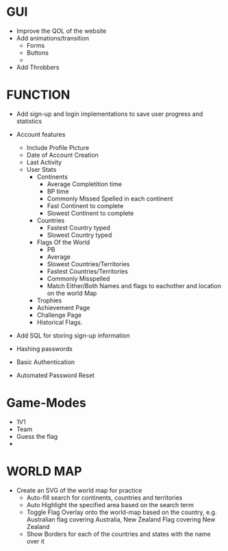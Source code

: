 # GUI
- Improve the QOL of the website
- Add animations/transition
    * Forms
    * Buttons
    * 
- Add Throbbers

# FUNCTION
- Add sign-up and login implementations to save user progress and statistics
- Account features
    * Include Profile Picture
    * Date of Account Creation
    * Last Activity
    * User Stats
      * Continents
        * Average Completition time
        * BP time
        * Commonly Missed Spelled in each continent
        * Fast Continent to complete
        * Slowest Continent to complete
      * Countries
        * Fastest Country typed
        * Slowest Country typed
      * Flags Of the World
        * PB
        * Average
        * Slowest Countries/Territories
        * Fastest Countries/Territories
        * Commonly Misspelled
        * Match Either/Both Names and flags to eachother and location on the world Map
      * Trophies
      * Achievement Page
      * Challenge Page
      * Historical Flags.
  
- Add SQL for storing sign-up information
- Hashing passwords
- Basic Authentication
- Automated Password Reset 

# Game-Modes
- 1V1
- Team
- Guess the flag
- 

# WORLD MAP
- Create an SVG of the world map for practice
    * Auto-fill search for continents, countries and territories
    * Auto Highlight the specified area based on the search term
    * Toggle Flag Overlay onto the world-map based on the country, e.g. Australian flag covering Australia, New Zealand Flag covering New Zealand
    * Show Borders for each of the countries and states with the name over it 


